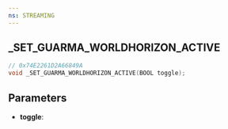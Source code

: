 ```yaml
---
ns: STREAMING
---
```

## _SET_GUARMA_WORLDHORIZON_ACTIVE

```c
// 0x74E2261D2A66849A
void _SET_GUARMA_WORLDHORIZON_ACTIVE(BOOL toggle);
```

## Parameters
* **toggle**:
